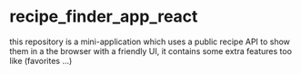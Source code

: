 # recipe_finder_app_react
this repository is a mini-application which uses a public recipe API to show them in a the browser with a friendly UI, it contains some extra features too like (favorites ...)
